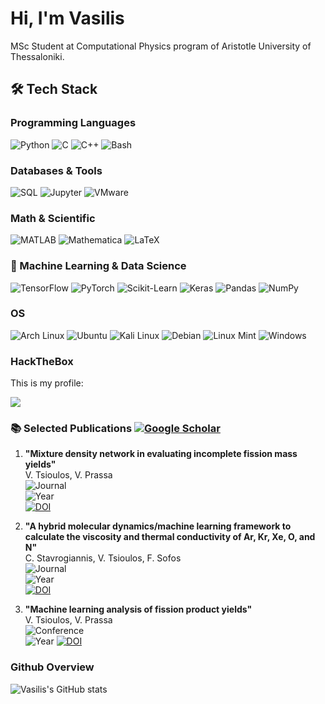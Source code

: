 # Hi, I'm Vasilis

MSc Student at Computational Physics program of Aristotle University of Thessaloniki.

## 🛠️ Tech Stack

### Programming Languages
![Python](https://img.shields.io/badge/Python-3776AB?logo=python&logoColor=white&style=for-the-badge)
![C](https://img.shields.io/badge/C-A8B9CC?logo=c&logoColor=white&style=for-the-badge)
![C++](https://img.shields.io/badge/C++-00599C?logo=cplusplus&logoColor=white&style=for-the-badge)
![Bash](https://img.shields.io/badge/Bash-4EAA25?logo=gnubash&logoColor=white&style=for-the-badge)

### Databases & Tools
![SQL](https://img.shields.io/badge/SQL-4479A1?logo=postgresql&logoColor=white&style=for-the-badge)
![Jupyter](https://img.shields.io/badge/Jupyter-F37626?logo=jupyter&logoColor=white&style=for-the-badge)
![VMware](https://img.shields.io/badge/VMware-607078?logo=vmware&logoColor=white&style=for-the-badge)

### Math & Scientific
![MATLAB](https://img.shields.io/badge/MATLAB-0076A8?logo=mathworks&logoColor=white&style=for-the-badge)
![Mathematica](https://img.shields.io/badge/Mathematica-DD1100?logo=wolframmathematica&logoColor=white&style=for-the-badge)
![LaTeX](https://img.shields.io/badge/LaTeX-008080?logo=latex&logoColor=white&style=for-the-badge)

### 🤖 Machine Learning & Data Science

![TensorFlow](https://img.shields.io/badge/TensorFlow-FF6F00?logo=tensorflow&logoColor=white&style=for-the-badge)
![PyTorch](https://img.shields.io/badge/PyTorch-EE4C2C?logo=pytorch&logoColor=white&style=for-the-badge)
![Scikit-Learn](https://img.shields.io/badge/Scikit_Learn-F7931E?logo=scikitlearn&logoColor=white&style=for-the-badge)
![Keras](https://img.shields.io/badge/Keras-D00000?logo=keras&logoColor=white&style=for-the-badge)
![Pandas](https://img.shields.io/badge/Pandas-150458?logo=pandas&logoColor=white&style=for-the-badge)
![NumPy](https://img.shields.io/badge/NumPy-013243?logo=numpy&logoColor=white&style=for-the-badge)

### OS
![Arch Linux](https://img.shields.io/badge/Arch_Linux-1793D1?logo=arch-linux&logoColor=white&style=for-the-badge)
![Ubuntu](https://img.shields.io/badge/Ubuntu-E95420?logo=ubuntu&logoColor=white&style=for-the-badge)
![Kali Linux](https://img.shields.io/badge/Kali_Linux-557C94?logo=kali-linux&logoColor=white&style=for-the-badge)
![Debian](https://img.shields.io/badge/Debian-A81D33?logo=debian&logoColor=white&style=for-the-badge)
![Linux Mint](https://img.shields.io/badge/Linux_Mint-87CF3E?logo=linux-mint&logoColor=white&style=for-the-badge)
![Windows](https://img.shields.io/badge/Windows-0078D6?logo=windows&logoColor=white&style=for-the-badge)

### HackTheBox

This is my profile:

![](https://www.hackthebox.com/badge/image/554431)

### 📚 Selected Publications  [![Google Scholar](https://img.shields.io/badge/Google_Scholar-4285F4?logo=googlescholar&style=for-the-badge)](https://scholar.google.com/citations?user=SPr_P3sAAAAJ)

1. **"Mixture density network in evaluating incomplete fission mass yields"**  
   V. Tsioulos, V. Prassa  
   ![Journal](https://img.shields.io/badge/European_Physical_Journal_A-Physics-blue)  
   ![Year](https://img.shields.io/badge/2024-182-9FEF00)  
   [![DOI](https://img.shields.io/badge/DOI-10.1140/epja/s10050-024-01342-2-blue)](https://doi.org/10.1140/epja/s10050-024-01409-0)


2. **"A hybrid molecular dynamics/machine learning framework to calculate the viscosity and thermal conductivity of Ar, Kr, Xe, O, and Ν"**  
   C. Stavrogiannis, V. Tsioulos, F. Sofos  
   ![Journal](https://img.shields.io/badge/Applied_Research-Open_Access-green)  
   ![Year](https://img.shields.io/badge/2024-e202300127-9FEF00)  
   [![DOI](https://img.shields.io/badge/DOI-10.1002/appl.202300127-blue)](https://doi.org/10.1002/appl.202300127)

3. **"Machine learning analysis of fission product yields"**  
   V. Tsioulos, V. Prassa  
   ![Conference](https://img.shields.io/badge/EPJ_Web_of_Conferences-01015-FF6B6B)  
   ![Year](https://img.shields.io/badge/2024-304-lightgrey)
   [![DOI](https://img.shields.io/badge/DOI-10.1002/appl.202300127-blue)](https://doi.org/10.1051/epjconf/202430401015)

### Github Overview
![Vasilis's GitHub stats](https://github-readme-stats.vercel.app/api?username=Burpsploit&show_icons=true&bg_color=midnight-purple)
